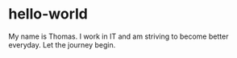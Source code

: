 # hello-world

My name is Thomas. I work in IT and am striving to become better everyday. 
Let the journey begin. 
